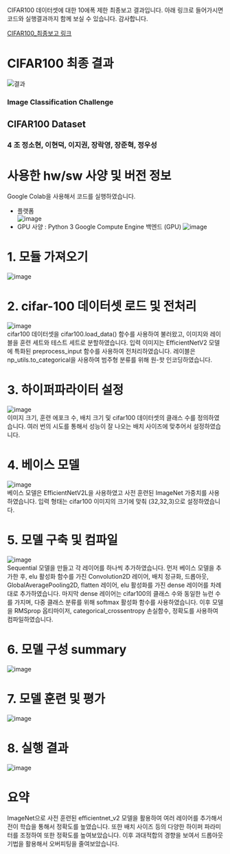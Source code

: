 CIFAR100 데이터셋에 대한 10에폭 제한 최종보고 결과입니다. 아래 링크로 들어가시면 코드와 실행결과까지 함께 보실 수 있습니다.
감사합니다.

[CIFAR100_최종보고 링크](https://colab.research.google.com/drive/1xELHL5KYwPEvclWSS5ug1TQ9-GN-nINY?usp=sharing)

# CIFAR100 최종 결과
![결과](https://github.com/elmellamo/ML_Image_Classification_Team4/assets/90952132/bedb0a64-bda2-48c7-b677-66fcf423f30e)


### Image Classification Challenge

## CIFAR100 Dataset

### 4 조 정소현, 이현덕, 이지권, 장락영, 장준혁, 정우성

# 사용한 hw/sw 사양 및 버전 정보
Google Colab을 사용해서 코드를 실행하였습니다.
- 플랫폼     
![image](https://github.com/elmellamo/ML_Image_Classification_Team4/assets/90952132/7d0863f7-d355-4f58-9777-b3b6f6d1b94e)    
- GPU 사양 : Python 3 Google Compute Engine 백엔드 (GPU)
![image](https://github.com/elmellamo/ML_Image_Classification_Team4/assets/90952132/24ab8313-f705-4a26-9a71-325134d1be26)

# 1. 모듈 가져오기
![image](https://github.com/elmellamo/ML_Image_Classification_Team4/assets/90952132/66511fab-64e0-477e-a0b7-803871308768)    

# 2. cifar-100 데이터셋 로드 및 전처리
![image](https://github.com/elmellamo/ML_Image_Classification_Team4/assets/90952132/012e6668-bd26-4b15-afb8-ce40e88ffdb0)     
cifar100 데이터셋을 cifar100.load_data() 함수를 사용하여 불러왔고, 이미지와 레이블을 훈련 세트와 테스트 세트로 분할하였습니다. 
입력 이미지는 EfficientNetV2 모델에 특화된 preprocess_input 함수를 사용하여 전처리하였습니다. 
레이블은 np_utils.to_categorical을 사용하여 범주형 분류를 위해 원-핫 인코딩하였습니다.      

# 3. 하이퍼파라이터 설정
![image](https://github.com/elmellamo/ML_Image_Classification_Team4/assets/90952132/e4e36512-bbf3-4a1a-bef1-50f0cd3f9490)       
이미지 크기, 훈련 에포크 수, 배치 크기 및 cifar100 데이터셋의 클래스 수를 정의하였습니다. 여러 번의 시도를 통해서 성능이 잘 나오는 배치 사이즈에 맞추어서 설정하였습니다.      

# 4. 베이스 모델
![image](https://github.com/elmellamo/ML_Image_Classification_Team4/assets/90952132/d596a8aa-62fd-4a41-bb71-8124d1e8b3e3)     
베이스 모델은 EfficientNetV2L을 사용하였고 사전 훈련된 ImageNet 가중치를 사용하였습니다. 입력 형태는 cifar100 이미지의 크기에 맞춰 (32,32,3)으로 설정하였습니다.     

# 5. 모델 구축 및 컴파일
![image](https://github.com/elmellamo/ML_Image_Classification_Team4/assets/90952132/9991dc0f-927f-432b-9465-b95eeeac30cd)       
Sequential 모델을 만들고 각 레이어를 하나씩 추가하였습니다. 먼저 베이스 모델을 추가한 후, elu 활성화 함수를 가진 Convolution2D 레이어, 배치 정규화, 드롭아웃, GlobalAveragePooling2D, flatten 레이어, elu 활성화를 가진 dense 레이어를 차례대로 추가하였습니다. 
마지막 dense 레이어는 cifar100의 클래스 수와 동일한 뉴런 수를 가지며, 다중 클래스 분류를 위해 softmax 활성화 함수를 사용하였습니다. 이후 모델을 RMSprop 옵티마이저, categorical_crossentropy 손실함수, 정확도를 사용하여 컴파일하였습니다.       

# 6. 모델 구성 summary
![image](https://github.com/elmellamo/ML_Image_Classification_Team4/assets/90952132/e0a670fe-8290-413b-89ab-4086a31a2129)       

# 7. 모델 훈련 및 평가
![image](https://github.com/elmellamo/ML_Image_Classification_Team4/assets/90952132/993e5ba6-4b65-41d7-b1ac-54fad7963705)      

# 8. 실행 결과
![image](https://github.com/elmellamo/ML_Image_Classification_Team4/assets/90952132/f3dbc56f-63de-4248-aeeb-dc45481d089d)          

# 요약
ImageNet으로 사전 훈련된 efficientnet_v2 모델을 활용하여 여러 레이어를 추가해서 전이 학습을 통해서 정확도를 높였습니다. 
또한 배치 사이즈 등의 다양한 하이퍼 파라미터를 조정하여 또한 정확도를 높여보았습니다. 
이후 과대적합의 경향을 보여서 드롭아웃 기법을 활용해서 오버피팅을 줄여보았습니다.



